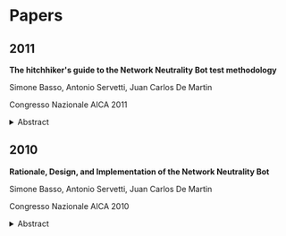 # Papers

## 2011

<div id="basso2011hitchhiker">
    <p><strong>The hitchhiker's guide to the Network Neutrality Bot test methodology</strong></p>
    <p>Simone Basso, Antonio Servetti, Juan Carlos De Martin</p>
    <p>Congresso Nazionale AICA 2011</p>
    <details>
        <summary>Abstract</summary>

        The Neubot project is based on an open-source computer program, the Neubot, that, downloaded
        and installed by Internet users, performs quality of service measurements and collects data at
        a central server. The raw results are published on the web under the terms and conditions of
        the Creative Commons Zero license. This paper is the guide for researchers and individuals that
        aims to study, build on and analyze Neubot methodology and results. We provide an exhaustive
        documentation of Neubot’s HTTP test behavior, along with a discussion of the methodology. Besides
        that, the article shows an analysis of the Turin-area results (in the May-September time
        interval) and explains the rationale behind the privacy policy, which allows us to publish
        results as raw data.

    </details>
</div>

## 2010

<div id="basso2010rationale">
    <p><strong>Rationale, Design, and Implementation of the Network Neutrality Bot</strong></p>
    <p>Simone Basso, Antonio Servetti, Juan Carlos De Martin</p>
    <p>Congresso Nazionale AICA 2010</p>
    <details>
        <summary>Abstract</summary>

        The "Network Neutrality Bot" (Neubot) is a software application that measures, in a distributed way,
        Internet access quality of service with a specific emphasis on detection of potential network neutrality
        violations (such as peer-to-peer traffic discrimination). It is based on a light- weight, open-source
        computer program that can be downloaded and installed by ordinary Internet users. The program performs
        background tests: the results are sent to a centralized server (or collection of servers), which publishes
        them, thus rebalancing, at least in part, the current deep information asymmetry between Internet Service
        Providers and users. The collected data will allow constant monitoring of the state of the Internet,
        enabling a deeper understanding of such crucial infrastructure, as well as a more reliable basis for
        discussing network neutrality policies.

    </details>
</div>
